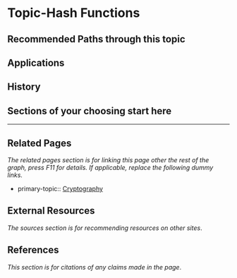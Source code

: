 # Topic-Hash Functions

## Recommended Paths through this topic

## Applications

## History

## Sections of your choosing start here

---
## Related Pages
*The related pages section is for linking this page other the rest of the graph, press F11 for details. If applicable, replace the following dummy links.*
- primary-topic:: [Cryptography](https://wiki.uncloak.com/Cryptography)

## External Resources
*The sources section is for recommending resources on other sites*.

## References
*This section is for citations of any claims made in the page*.